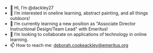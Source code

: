 - 👋 Hi, I’m @dackley27
- 👀 I’m interested in oneline learning, abstract painting, and all things outdoors!
- 🌱 I’m currently learning a new position as "Associate Director Instructional Design/Team Lead" with Emeritus!
- 💞️ I’m looking to collaborate on applications of technology in online learning.
- 📫 How to reach me: deborah.cookeackley@emeritus.org

<!---
dackley27/dackley27 is a ✨ special ✨ repository because its `README.md` (this file) appears on your GitHub profile.
You can click the Preview link to take a look at your changes.
--->
